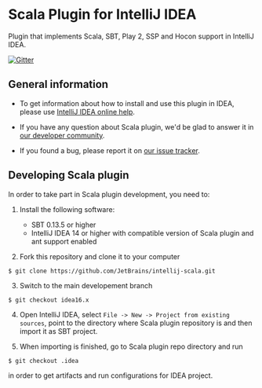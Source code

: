 # Scala Plugin for IntelliJ IDEA

Plugin that implements Scala, SBT, Play 2, SSP and Hocon support in IntelliJ
IDEA.

[![Gitter](https://badges.gitter.im/Join%20Chat.svg)](https://gitter.im/JetBrains/intellij-scala)

## General information

- To get information about how to install and use this plugin in IDEA, please
  use [IntelliJ IDEA online help](https://www.jetbrains.com/idea/help/scala.html).

- If you have any question about Scala plugin, we'd be glad to answer it in [our
  developer community](https://devnet.jetbrains.com/community/idea/scala).

- If you found a bug, please report it on [our issue
  tracker](https://youtrack.jetbrains.com/issues/SCL#newissue).

## Developing Scala plugin

In order to take part in Scala plugin development, you need to:

1. Install the following software:
    - SBT 0.13.5 or higher
    - IntelliJ IDEA 14 or higher with compatible version of Scala plugin and ant support enabled

2. Fork this repository and clone it to your computer

  ```
  $ git clone https://github.com/JetBrains/intellij-scala.git
  ```

3. Switch to the main developement branch

  ```
  $ git checkout idea16.x
  ```

4. Open IntelliJ IDEA, select `File -> New -> Project from existing sources`, point to
the directory where Scala plugin repository is and then import it as SBT project.

5. When importing is finished, go to Scala plugin repo directory and run

  ```
  $ git checkout .idea
  ```

  in order to get artifacts and run configurations for IDEA project.


